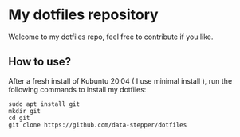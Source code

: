 # My dotfiles repository

Welcome to my dotfiles repo, feel free to contribute if you like.

## How to use?

After a fresh install of Kubuntu 20.04 ( I use minimal install ), run the following commands to install my dotfiles:

```
sudo apt install git
mkdir git
cd git
git clone https://github.com/data-stepper/dotfiles
```
